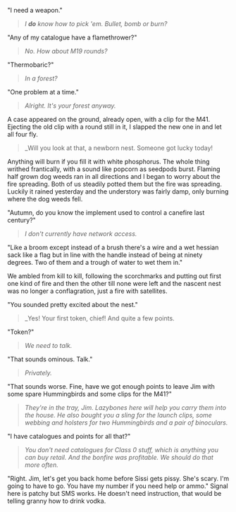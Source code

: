 "I need a weapon."

> _I **do** know how to pick 'em. Bullet, bomb or burn?_

"Any of my catalogue have a flamethrower?"

> _No. How about M19 rounds?_

"Thermobaric?"

> _In a forest?_

"One problem at a time."

> _Alright. It's your forest anyway._

A case appeared on the ground, already open, with a clip for the M41. Ejecting the old clip with a round still in it, I slapped the new one in and let all four fly.

> _Will you look at that, a newborn nest. Someone got lucky today! 

Anything will burn if you fill it with white phosphorus. The whole thing writhed frantically, with a sound like popcorn as seedpods burst. Flaming half grown dog weeds ran in all directions and I began to worry about the fire spreading. Both of us steadily potted them but the fire was spreading. Luckily it rained yesterday and the understory was fairly damp, only burning where the dog weeds fell.

"Autumn, do you know the implement used to control a canefire last century?"

> _I don't currently have network access._

"Like a broom except instead of a brush there's a wire and a wet hessian sack like a flag but in line with the handle instead of being at ninety degrees. Two of them and a trough of water to wet them in." 

We ambled from kill to kill, following the scorchmarks and putting out first one kind of fire and then the other till none were left and the nascent nest was no longer a conflagration, just a fire with satellites.

"You sounded pretty excited about the nest."

> _Yes! Your first token, chief! And quite a few points.

"Token?"

> _We need to talk._

"That sounds ominous. Talk."

> _Privately._

"That sounds worse. Fine, have we got enough points to leave Jim with some spare Hummingbirds and some clips for the M41?" 

> _They're in the tray, Jim. Lazybones here will help you carry them into the house. He also bought you a sling for the launch clips, some webbing and holsters for two Hummingbirds and a pair of binoculars._

"I have catalogues and points for all that?"

> _You don't need catalogues for Class 0 stuff, which is anything you can buy retail. And the bonfire was profitable. We should do that more often._

"Right. Jim, let's get you back home before Sissi gets pissy. She's scary. I'm going to have to go. You have my number if you need help or ammo." Signal here is patchy but SMS works. He doesn't need instruction, that would be telling granny how to drink vodka.
